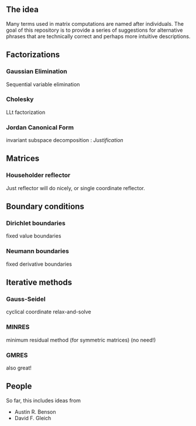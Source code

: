 ## The idea

Many terms used in matrix computations are named after individuals. The goal of this repository is to provide a series of suggestions for alternative phrases that are technically correct and perhaps more intuitive descriptions.

## Factorizations

### Gaussian Elimination
Sequential variable elimination 

### Cholesky 
LLt factorization 

### Jordan Canonical Form
invariant subspace decomposition
: *Justification* 

## Matrices

### Householder reflector
Just reflector will do nicely, or
single coordinate reflector.

## Boundary conditions

### Dirichlet boundaries
fixed value boundaries 

### Neumann boundaries
fixed derivative boundaries

## Iterative methods

### Gauss-Seidel
cyclical coordinate relax-and-solve

### MINRES
minimum residual method (for symmetric matrices) (no need!)

### GMRES
also great!




## People

So far, this includes ideas from
- Austin R. Benson
- David F. Gleich
